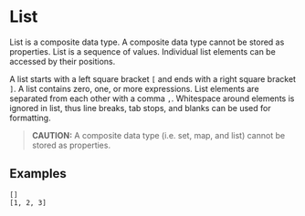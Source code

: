 # List

List is a composite data type. A composite data type cannot be stored as properties. List is a sequence of values. Individual list elements can be accessed by their positions.

A list starts with a left square bracket `[` and ends with a right square bracket `]`. A list contains zero, one, or more expressions. List elements are separated from each other with a comma `,`. Whitespace around elements is ignored in list, thus line breaks, tab stops, and blanks can be used for formatting.

> **CAUTION:** A composite data type (i.e. set, map, and list) cannot be stored as properties.

## Examples

```ngql
[]
[1, 2, 3]
```
